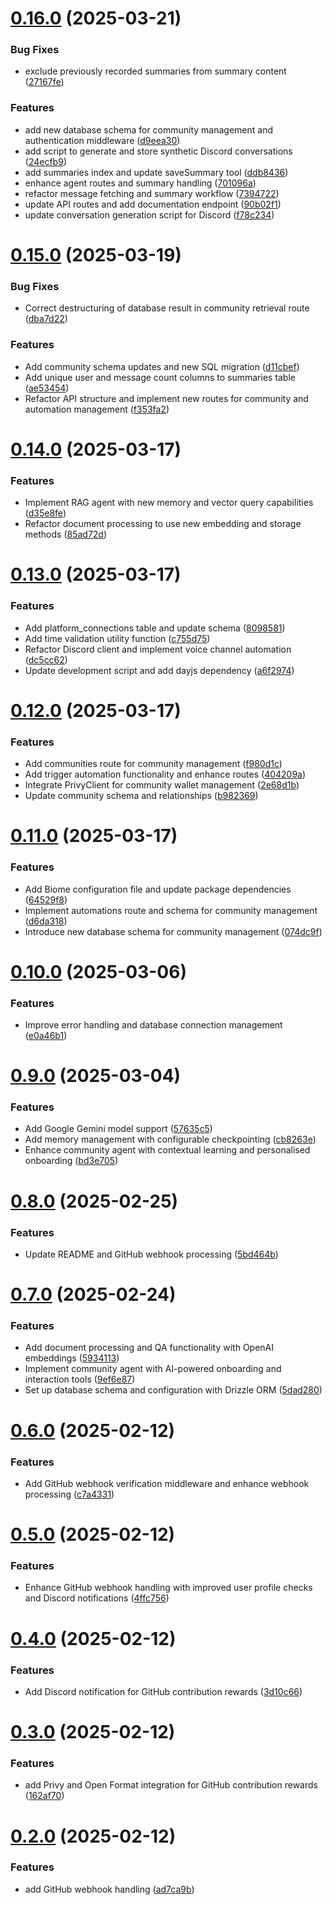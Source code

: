 # [0.16.0](https://github.com/open-format/community-agent/compare/v0.15.0...v0.16.0) (2025-03-21)


### Bug Fixes

* exclude previously recorded summaries from summary content ([27167fe](https://github.com/open-format/community-agent/commit/27167fefb140812ecef6a7d83ecfd277c3be76c6))


### Features

* add new database schema for community management and authentication middleware ([d9eea30](https://github.com/open-format/community-agent/commit/d9eea30278ee0d3470db0d69f95ff7e0dfe870c4))
* add script to generate and store synthetic Discord conversations ([24ecfb9](https://github.com/open-format/community-agent/commit/24ecfb9007280e0bb7671a41e900368abeb26736))
* add summaries index and update saveSummary tool ([ddb8436](https://github.com/open-format/community-agent/commit/ddb84369755e926f3825303baefd40ef54f99237))
* enhance agent routes and summary handling ([701096a](https://github.com/open-format/community-agent/commit/701096a2d63f36e37fb256f01f219beacbeb0fe2))
* refactor message fetching and summary workflow ([7394722](https://github.com/open-format/community-agent/commit/73947224dab1c354a2e27eb96e9529900ede39ec))
* update API routes and add documentation endpoint ([90b02f1](https://github.com/open-format/community-agent/commit/90b02f13467135b4409317a85fb3df759a56b94f))
* update conversation generation script for Discord ([f78c234](https://github.com/open-format/community-agent/commit/f78c23408f9ea2b03d724db1d8b8c71e1bc85701))

# [0.15.0](https://github.com/open-format/community-agent/compare/v0.14.0...v0.15.0) (2025-03-19)


### Bug Fixes

* Correct destructuring of database result in community retrieval route ([dba7d22](https://github.com/open-format/community-agent/commit/dba7d22fbbcf9f18c68b144eae81a2d2e438a7ee))


### Features

* Add community schema updates and new SQL migration ([d11cbef](https://github.com/open-format/community-agent/commit/d11cbefb8f6025cf49b4aa150a31457792d968c8))
* Add unique user and message count columns to summaries table ([ae53454](https://github.com/open-format/community-agent/commit/ae5345495629fa2fb67c7766768f3158e9ba4aef))
* Refactor API structure and implement new routes for community and automation management ([f353fa2](https://github.com/open-format/community-agent/commit/f353fa2b4dac79b6a66262aac9472dbb59210bc1))

# [0.14.0](https://github.com/open-format/community-agent/compare/v0.13.0...v0.14.0) (2025-03-17)


### Features

* Implement RAG agent with new memory and vector query capabilities ([d35e8fe](https://github.com/open-format/community-agent/commit/d35e8fe656ebcc9b1127c124ef47866bbd63b556))
* Refactor document processing to use new embedding and storage methods ([85ad72d](https://github.com/open-format/community-agent/commit/85ad72d545ac6ad48853b8a422b0c6f6a9a0410c))

# [0.13.0](https://github.com/open-format/community-agent/compare/v0.12.0...v0.13.0) (2025-03-17)


### Features

* Add platform_connections table and update schema ([8098581](https://github.com/open-format/community-agent/commit/8098581db72a667677ff3dfd20bfc565cf34c8d7))
* Add time validation utility function ([c755d75](https://github.com/open-format/community-agent/commit/c755d7500de8f662255c08d24b5f6c73ac3c670d))
* Refactor Discord client and implement voice channel automation ([dc5cc62](https://github.com/open-format/community-agent/commit/dc5cc627d2e9583502d4a391f0933510b13c3e86))
* Update development script and add dayjs dependency ([a6f2974](https://github.com/open-format/community-agent/commit/a6f2974de54db400978ce8f7adfd48932357ffc8))

# [0.12.0](https://github.com/open-format/community-agent/compare/v0.11.0...v0.12.0) (2025-03-17)


### Features

* Add communities route for community management ([f980d1c](https://github.com/open-format/community-agent/commit/f980d1cab11db5503169dda219b30db9d86fe525))
* Add trigger automation functionality and enhance routes ([404209a](https://github.com/open-format/community-agent/commit/404209a19ac7715d0c4931aa55ff642b047430b2))
* Integrate PrivyClient for community wallet management ([2e68d1b](https://github.com/open-format/community-agent/commit/2e68d1b454b8b125d82114b9a62b2e8e9eec8c7f))
* Update community schema and relationships ([b982369](https://github.com/open-format/community-agent/commit/b9823699c379deb38db9f42c7351491a85377a80))

# [0.11.0](https://github.com/open-format/community-agent/compare/v0.10.0...v0.11.0) (2025-03-17)


### Features

* Add Biome configuration file and update package dependencies ([64529f8](https://github.com/open-format/community-agent/commit/64529f883277f89487c7c642a53cd26393d06fe5))
* Implement automations route and schema for community management ([d6da318](https://github.com/open-format/community-agent/commit/d6da3184ac4bca7308ebc0389f07dc60818b238b))
* Introduce new database schema for community management ([074dc9f](https://github.com/open-format/community-agent/commit/074dc9f1e4c7fd20e89162ecc36da4b29d28bf7c))

# [0.10.0](https://github.com/open-format/community-agent/compare/v0.9.0...v0.10.0) (2025-03-06)


### Features

* Improve error handling and database connection management ([e0a46b1](https://github.com/open-format/community-agent/commit/e0a46b13804dbb7765814a7a823b779c054d7e98))

# [0.9.0](https://github.com/open-format/community-agent/compare/v0.8.0...v0.9.0) (2025-03-04)


### Features

* Add Google Gemini model support ([57635c5](https://github.com/open-format/community-agent/commit/57635c5d52a522b8a1035c988f4c40707259ec74))
* Add memory management with configurable checkpointing ([cb8263e](https://github.com/open-format/community-agent/commit/cb8263e8e278e0c737fa86b0d9adfd07a22a53b3))
* Enhance community agent with contextual learning and personalised onboarding ([bd3e705](https://github.com/open-format/community-agent/commit/bd3e705a710aaebfe34bb33d5cdf7a5f06131347))

# [0.8.0](https://github.com/open-format/community-agent/compare/v0.7.0...v0.8.0) (2025-02-25)


### Features

* Update README and GitHub webhook processing ([5bd464b](https://github.com/open-format/community-agent/commit/5bd464b5858b1f00dfe08edbd58f31b166a4773d))

# [0.7.0](https://github.com/open-format/community-agent/compare/v0.6.0...v0.7.0) (2025-02-24)


### Features

* Add document processing and QA functionality with OpenAI embeddings ([5934113](https://github.com/open-format/community-agent/commit/593411303884f3081af052137829a546a4a223bd))
* Implement community agent with AI-powered onboarding and interaction tools ([9ef6e87](https://github.com/open-format/community-agent/commit/9ef6e87b4378b044a2b4ff478d839a3df6e8c80a))
* Set up database schema and configuration with Drizzle ORM ([5dad280](https://github.com/open-format/community-agent/commit/5dad2801dab631cbe2315e373c523b725391bc03))

# [0.6.0](https://github.com/open-format/community-agent/compare/v0.5.0...v0.6.0) (2025-02-12)


### Features

* Add GitHub webhook verification middleware and enhance webhook processing ([c7a4331](https://github.com/open-format/community-agent/commit/c7a4331f0e24b6fd2b651de0d98d827e8dac8943))

# [0.5.0](https://github.com/open-format/community-agent/compare/v0.4.0...v0.5.0) (2025-02-12)


### Features

* Enhance GitHub webhook handling with improved user profile checks and Discord notifications ([4ffc756](https://github.com/open-format/community-agent/commit/4ffc756a37689afa152d3759e184dc598ec49b5a))

# [0.4.0](https://github.com/open-format/community-agent/compare/v0.3.0...v0.4.0) (2025-02-12)


### Features

* Add Discord notification for GitHub contribution rewards ([3d10c66](https://github.com/open-format/community-agent/commit/3d10c66fcfd771cd4523218997f0125159e00877))

# [0.3.0](https://github.com/open-format/community-agent/compare/v0.2.0...v0.3.0) (2025-02-12)


### Features

* add Privy and Open Format integration for GitHub contribution rewards ([162af70](https://github.com/open-format/community-agent/commit/162af70cfd1e9bc13acbc6c766dc4bd25eb58859))

# [0.2.0](https://github.com/open-format/community-agent/compare/v0.1.0...v0.2.0) (2025-02-12)


### Features

* add GitHub webhook handling ([ad7ca9b](https://github.com/open-format/community-agent/commit/ad7ca9b27e7d1bc540e0599edd53204f72a8bff8))
